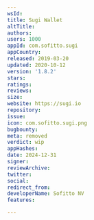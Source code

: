 ```yaml
---
wsId: 
title: Sugi Wallet
altTitle: 
authors: 
users: 1000
appId: com.sofitto.sugi
appCountry: 
released: 2019-03-20
updated: 2020-10-12
version: '1.8.2'
stars: 
ratings: 
reviews: 
size: 
website: https://sugi.io
repository: 
issue: 
icon: com.sofitto.sugi.png
bugbounty: 
meta: removed
verdict: wip
appHashes: 
date: 2024-12-31
signer: 
reviewArchive: 
twitter: 
social: 
redirect_from: 
developerName: Sofitto NV
features: 

---
```


